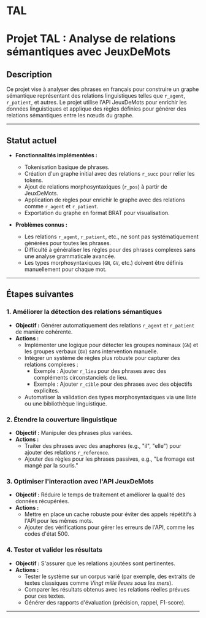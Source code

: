 # TAL
# Projet TAL : Analyse de relations sémantiques avec JeuxDeMots

## Description
Ce projet vise à analyser des phrases en français pour construire un graphe sémantique représentant des relations linguistiques telles que `r_agent`, `r_patient`, et autres. Le projet utilise l'API JeuxDeMots pour enrichir les données linguistiques et applique des règles définies pour générer des relations sémantiques entre les nœuds du graphe.

---

## Statut actuel
- **Fonctionnalités implémentées :**
  - Tokenisation basique de phrases.
  - Création d'un graphe initial avec des relations `r_succ` pour relier les tokens.
  - Ajout de relations morphosyntaxiques (`r_pos`) à partir de JeuxDeMots.
  - Application de règles pour enrichir le graphe avec des relations comme `r_agent` et `r_patient`.
  - Exportation du graphe en format BRAT pour visualisation.

- **Problèmes connus :**
  - Les relations `r_agent`, `r_patient`, etc., ne sont pas systématiquement générées pour toutes les phrases.
  - Difficulté à généraliser les règles pour des phrases complexes sans une analyse grammaticale avancée.
  - Les types morphosyntaxiques (`GN`, `GV`, etc.) doivent être définis manuellement pour chaque mot.

---

## Étapes suivantes
### 1. Améliorer la détection des relations sémantiques
- **Objectif :** Générer automatiquement des relations `r_agent` et `r_patient` de manière cohérente.
- **Actions :**
  - Implémenter une logique pour détecter les groupes nominaux (`GN`) et les groupes verbaux (`GV`) sans intervention manuelle.
  - Intégrer un système de règles plus robuste pour capturer des relations complexes :
    - Exemple : Ajouter `r_lieu` pour des phrases avec des compléments circonstanciels de lieu.
    - Exemple : Ajouter `r_cible` pour des phrases avec des objectifs explicites.
  - Automatiser la validation des types morphosyntaxiques via une liste ou une bibliothèque linguistique.

### 2. Étendre la couverture linguistique
- **Objectif :** Manipuler des phrases plus variées.
- **Actions :**
  - Traiter des phrases avec des anaphores (e.g., "il", "elle") pour ajouter des relations `r_reference`.
  - Ajouter des règles pour les phrases passives, e.g., "Le fromage est mangé par la souris."

### 3. Optimiser l'interaction avec l'API JeuxDeMots
- **Objectif :** Réduire le temps de traitement et améliorer la qualité des données récupérées.
- **Actions :**
  - Mettre en place un cache robuste pour éviter des appels répétitifs à l'API pour les mêmes mots.
  - Ajouter des vérifications pour gérer les erreurs de l'API, comme les codes d'état 500.

### 4. Tester et valider les résultats
- **Objectif :** S'assurer que les relations ajoutées sont pertinentes.
- **Actions :**
  - Tester le système sur un corpus varié (par exemple, des extraits de textes classiques comme *Vingt mille lieues sous les mers*).
  - Comparer les résultats obtenus avec les relations réelles prévues pour ces textes.
  - Générer des rapports d'évaluation (précision, rappel, F1-score).

---
